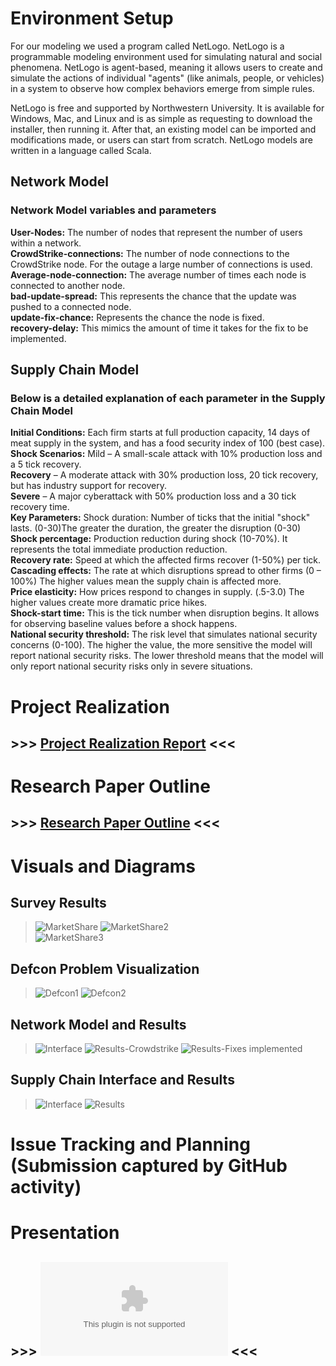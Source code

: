 # Environment Setup 

For our modeling we used a program called NetLogo. NetLogo is a programmable modeling environment used for simulating natural and social phenomena. NetLogo is agent-based, meaning it allows users to create and simulate the actions of individual "agents" (like animals, people, or vehicles) in a system to observe how complex behaviors emerge from simple rules.

NetLogo is free and supported by Northwestern University. It is available for Windows, Mac, and Linux and is as simple as requesting to download the installer, then running it. After that, an existing model can be imported and modifications made, or users can start from scratch. NetLogo models are written in a language called Scala.

## Network Model
### Network Model variables and parameters
**User-Nodes:** The number of nodes that represent the number of users within a network.     
**CrowdStrike-connections:** The number of node connections to the CrowdStrike node. For the outage a large number of connections is used.      
**Average-node-connection:** The average number of times each node is connected to another node.     
**bad-update-spread:** This represents the chance that the update was pushed to a connected node.     
**update-fix-chance:** Represents the chance the node is fixed.     
**recovery-delay:** This mimics the amount of time it takes for the fix to be implemented.      

## Supply Chain Model
### Below is a detailed explanation of each parameter in the Supply Chain Model  
**Initial Conditions:** ​Each firm starts at full production capacity, 14 days of meat supply in the system, and has a food security index of 100 (best case).  
**Shock Scenarios:** Mild – A small-scale attack with 10% production loss and a 5 tick recovery.​     
   **Recovery** – A moderate attack with 30% production loss, 20 tick recovery, but has industry support for recovery. ​    
   **Severe** – A major cyberattack with 50% production loss and a 30 tick recovery time.     
**Key Parameters:** Shock duration: Number of ticks that the initial "shock" lasts. (0-30)The greater the duration, the greater the disruption (0-30)​    
**Shock percentage:** Production reduction during shock (10-70%).  It represents the total immediate production reduction.​    
**Recovery rate:** Speed at which the affected firms recover (1-50%) per tick. ​    
**Cascading effects:** The rate at which disruptions spread to other firms (0 – 100%) The higher values mean the supply chain is affected more. ​    
**Price elasticity:** How prices respond to changes in supply. (.5-3.0) The higher values create more dramatic price hikes. ​    
**Shock-start time:** This is the tick number when disruption begins. It allows for observing baseline values before a shock happens. ​    
**National security threshold:** The risk level that simulates national security concerns (0-100). The higher the value, the more sensitive the model will report national security risks. The lower threshold means that the model will only report national security risks only in severe situations.     

# Project Realization  
## >>> [Project Realization Report](https://github.com/cflood2/Capstone-National-Security-Threats-with-Homegenous-Software-Adoption/blob/main/prototype-progress-report.md) <<<  

# Research Paper Outline  
## >>> [Research Paper Outline](https://github.com/cflood2/Capstone-National-Security-Threats-with-Homegenous-Software-Adoption/blob/main/M2Docs/PaperOutline.md) <<<   

   
# Visuals and Diagrams  
## Survey Results  
> ![MarketShare](https://github.com/cflood2/Capstone-National-Security-Threats-with-Homegenous-Software-Adoption/blob/main/M2Docs/Diagrams/Chart1.png?raw=true)
> ![MarketShare2](https://github.com/cflood2/Capstone-National-Security-Threats-with-Homegenous-Software-Adoption/blob/main/M2Docs/Diagrams/Chart2.png)  
> ![MarketShare3](https://github.com/cflood2/Capstone-National-Security-Threats-with-Homegenous-Software-Adoption/blob/main/M2Docs/Diagrams/Chart3.png)
## Defcon Problem Visualization
> ![Defcon1](https://github.com/cflood2/Capstone-National-Security-Threats-with-Homegenous-Software-Adoption/blob/5ad9e0de00104a7072778d3277cd49d48a51c6aa/M2Docs/Diagrams/IntraIndustryDiagram.png)
> ![Defcon2](https://github.com/cflood2/Capstone-National-Security-Threats-with-Homegenous-Software-Adoption/blob/5ad9e0de00104a7072778d3277cd49d48a51c6aa/M2Docs/Diagrams/DistributionDiagram.png)
## Network Model and Results
> ![Interface](https://github.com/cflood2/Capstone-National-Security-Threats-with-Homegenous-Software-Adoption/blob/main/M2Docs/Diagrams/Network%20Full%20model.png)
> ![Results-Crowdstrike](https://github.com/cflood2/Capstone-National-Security-Threats-with-Homegenous-Software-Adoption/blob/main/M2Docs/Diagrams/Network%20model-%20Crowdstrike.png)
> ![Results-Fixes implemented](https://github.com/cflood2/Capstone-National-Security-Threats-with-Homegenous-Software-Adoption/blob/main/M2Docs/Diagrams/Network%20model-%20faster.png)
## Supply Chain Interface and Results
> ![Interface](https://github.com/cflood2/Capstone-National-Security-Threats-with-Homegenous-Software-Adoption/blob/9d59eaa2a185c4a55f64270e1663c9b533c66a05/M2Docs/Diagrams/JBS%20Model%20UI%20Interface.png)
> ![Results](https://github.com/cflood2/Capstone-National-Security-Threats-with-Homegenous-Software-Adoption/blob/9d59eaa2a185c4a55f64270e1663c9b533c66a05/M2Docs/Diagrams/JBS%20Model%20Graphs.png)

# Issue Tracking and Planning (Submission captured by GitHub activity)  

# Presentation

## >>> ![M2 Presentation](https://github.com/cflood2/Capstone-National-Security-Threats-with-Homegenous-Software-Adoption/blob/07d0c3a2ec6b075399a3ad4001ab361235c895d0/M2Docs/M2%20Presentation.pptx) <<<
